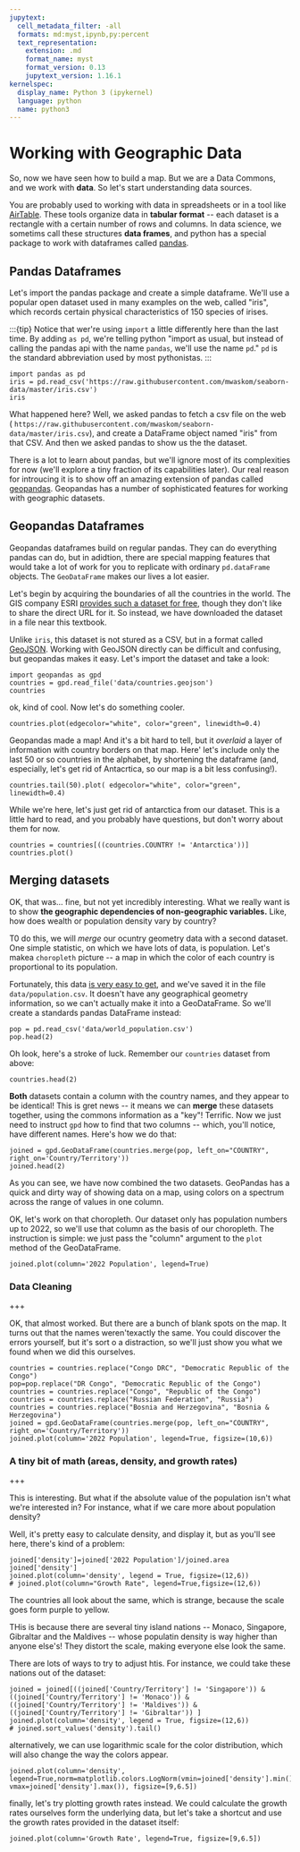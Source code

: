 ```yaml
---
jupytext:
  cell_metadata_filter: -all
  formats: md:myst,ipynb,py:percent
  text_representation:
    extension: .md
    format_name: myst
    format_version: 0.13
    jupytext_version: 1.16.1
kernelspec:
  display_name: Python 3 (ipykernel)
  language: python
  name: python3
---
```


# Working with Geographic Data

So, now we have seen how to build a map. But we are a Data Commons, and we work with **data**.  So let's start understanding data sources.

You are probably used to working with data in spreadsheets or in a tool like [AirTable](https://www.airtable.com). These tools organize data in **tabular format**  -- each dataset is a rectangle with a certain number of rows and columns.  In data science, we sometims call these structures **data frames**, and python has a special package to work with dataframes called [pandas](https://pandas.pydata.org). 

## Pandas Dataframes
Let's import the pandas package and create a simple dataframe.  We'll use a popular open dataset used in many examples on the web, called "iris", which records certain physical characteristics of 150 species of irises. 

:::{tip}
Notice that wer're using `import` a little differently here than the last time.  By adding `as pd`, we're telling python "import as usual, but instead of calling the pandas api with the name `pandas`, we'll use the name `pd`."  `pd` is the standard abbreviation used by most pythonistas.
:::

```{code-cell} ipython3
import pandas as pd
iris = pd.read_csv('https://raw.githubusercontent.com/mwaskom/seaborn-data/master/iris.csv')
iris
```

What happened here?  Well, we asked pandas to fetch a csv file on the web ( `https://raw.githubusercontent.com/mwaskom/seaborn-data/master/iris.csv`), and create a DataFrame object named "iris" from that CSV. And then we asked pandas to show us the the dataset. 

There is a lot to learn about pandas, but we'll ignore most of its complexities for now (we'll explore a tiny fraction of its capabilities later). Our real reason for introucing it is to show off an amazing extension of pandas called [geopandas](https://geopandas.org/en/stable/). Geopandas has a number of sophisticated features for working with geographic datasets.

## Geopandas Dataframes

Geopandas dataframes build on regular pandas. They can do everything pandas can do, but in adidtion, there are special mapping features that would take a lot of work for you to replicate with ordinary `pd.dataFrame` objects. The `GeoDataFrame` makes our lives a lot easier.  

Let's begin by acquiring the boundaries of all the countries in the world. The GIS company ESRI [provides such a dataset for free](https://hub.arcgis.com/datasets/esri::world-countries-generalized/explore), though they don't like to share the direct URL for it.  So instead, we have downloaded the dataset in a file near this textbook.

Unlike `iris`, this dataset is not stured as a CSV, but in a format called [GeoJSON](https://geojson.org/). Working with GeoJSON directly can be difficult and confusing, but geopandas makes it easy. Let's import the dataset and take a look:

```{code-cell} ipython3
import geopandas as gpd
countries = gpd.read_file('data/countries.geojson')
countries
```

ok, kind of cool. Now let's do something cooler.

```{code-cell} ipython3
countries.plot(edgecolor="white", color="green", linewidth=0.4)
```

Geopandas  made a map! And it's a bit hard to tell, but it _overlaid_ a layer of information with country borders on that map.  Here' let's include only the last 50 or so countries in the alphabet, by shortening the dataframe (and, especially, let's get rid of Antacrtica, so our map is a bit less confusing!).

```{code-cell} ipython3
countries.tail(50).plot( edgecolor="white", color="green", linewidth=0.4)
```

While we're here, let's just get rid of antarctica from our dataset. This is a little hard to read, and you probably have questions, but don't worry about them for now.

```{code-cell} ipython3
countries = countries[((countries.COUNTRY != 'Antarctica'))]
countries.plot()
```

## Merging datasets

OK, that was... fine, but not yet incredibly interesting.  What we really want is to show **the geographic dependencies of non-geographic variables.**  Like, how does wealth or population density vary by country?  

T0 do this, we will *merge* our ocuntry geometry data with a second dataset. One simple statistic, on which we have lots of data, is population.  Let's makea `choropleth` picture -- a map in which the color of each country is proportional to its population.

Fortunately, this data [is very easy to get](https://stats.oecd.org/Index.aspx?DataSetCode=EDU_DEM), and we've saved it in the file `data/population.csv`. It doesn't have any geographical geometry information, so we can't actually make it into a GeoDataFrame.  So we'll create a standards pandas DataFrame instead:

```{code-cell} ipython3
pop = pd.read_csv('data/world_population.csv')
pop.head(2)
```

Oh look, here's a stroke of luck. Remember our `countries` dataset from above:

```{code-cell} ipython3
countries.head(2)
```

**Both** datasets contain a column with the country names, and they appear to be identical!  This is gret news -- it means we can **merge** these datasets together, using the commons information as a "key"! Terrific. Now we just need to instruct `gpd` how to find that two columns -- which, you'll notice, have different names. Here's how we do that:

```{code-cell} ipython3
joined = gpd.GeoDataFrame(countries.merge(pop, left_on="COUNTRY", right_on='Country/Territory'))
joined.head(2)
```

As you can see, we have now combined the two datasets. GeoPandas has a quick and dirty way of showing data on a map, using colors on a spectrum across the range of values in one column. 

OK, let's work on that choropleth. Our dataset only has population numbers up to 2022, so we'll use that column as the basis of our choropleth. The instruction is simple:  we just pass the "column" argument to the `plot` method of the GeoDataFrame.

```{code-cell} ipython3
joined.plot(column='2022 Population', legend=True)
```

### Data Cleaning

+++

OK, that almost worked.  But there are a bunch of blank spots on the map.  It turns out that the names weren'texactly the same.  You could discover the errors yourself, but it's sort o a distraction, so we'll just show you what we found when we did this ourselves.  

```{code-cell} ipython3
countries = countries.replace("Congo DRC", "Democratic Republic of the Congo")
pop=pop.replace("DR Congo", "Democratic Republic of the Congo")
countries = countries.replace("Congo", "Republic of the Congo")
countries = countries.replace("Russian Federation", "Russia")
countries = countries.replace("Bosnia and Herzegovina", "Bosnia & Herzegovina")
joined = gpd.GeoDataFrame(countries.merge(pop, left_on="COUNTRY", right_on='Country/Territory'))
joined.plot(column='2022 Population', legend=True, figsize=(10,6))
```

### A tiny bit of math (areas, density, and growth rates)

+++

This is interesting. But what if the absolute value of the population isn't what we're interested in? For instance, what if we care more about population density?

Well, it's pretty easy to calculate density, and display it, but as you'll see here, there's kind of a problem: 

```{code-cell} ipython3
joined['density']=joined['2022 Population']/joined.area
joined['density']
joined.plot(column='density', legend = True, figsize=(12,6))
# joined.plot(column="Growth Rate", legend=True,figsize=(12,6))
```

The countries all look about the same, which is strange, because the scale goes form purple to yellow. 

THis is because there are several tiny island nations -- Monaco, Singapore, Gibraltar and the Maldives -- whose populatin density is way higher than anyone else's! They distort the scale, making everyone else look the same.  

There are lots of ways to try to adjust htis.  For instance, we could take these nations out of the dataset:

```{code-cell} ipython3
joined = joined[((joined['Country/Territory'] != 'Singapore')) & ((joined['Country/Territory'] != 'Monaco')) & ((joined['Country/Territory'] != 'Maldives')) & ((joined['Country/Territory'] != 'Gibraltar')) ]
joined.plot(column='density', legend = True, figsize=(12,6))
# joined.sort_values('density').tail()
```

alternatively, we can use logarithmic scale for the color distribution, which will also change the way the colors appear. 

```{code-cell} ipython3
joined.plot(column='density', legend=True,norm=matplotlib.colors.LogNorm(vmin=joined['density'].min(), vmax=joined['density'].max()), figsize=[9,6.5])
```

finally, let's try plotting growth rates instead.  We could calculate the growth rates ourselves form the underlying data, but let's take a shortcut and use the growth rates provided in the dataset itself: 

```{code-cell} ipython3
joined.plot(column='Growth Rate', legend=True, figsize=[9,6.5])
```
